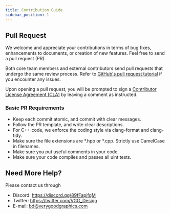 ```yaml
---
title: Contribution Guide
sidebar_position: 1
---
```


## Pull Request

We welcome and appreciate your contributions in terms of bug fixes, enhancements to documents, or creation of new features. Feel free to send a pull request (PR).

Both core team members and external contributors send pull requests that undergo the same review process. Refer to [GitHub's pull request tutorial](https://docs.github.com/en/pull-requests/collaborating-with-pull-requests) if you encounter any issues.

Upon opening a pull request, you will be prompted to sign a [Contributor License Agreement (CLA)](https://raw.githubusercontent.com/verygoodgraphics/vgg_runtime/main/.github/CLA.md) by leaving a comment as instructed.

### Basic PR Requirements

- Keep each commit atomic, and commit with clear messages.
- Follow the PR template, and write clear descriptions.
- For C++ code, we enforce the coding style via clang-format and clang-tidy.
- Make sure the file extensions are *.hpp or *.cpp. Strictly use CamelCase in filenames.
- Make sure you put useful comments in your code.
- Make sure your code compiles and passes all uint tests.

## Need More Help?

Please contact us through
- Discord: https://discord.gg/89fFapjfgM
- Twitter: https://twitter.com/VGG_Design
- E-mail: bd@verygoodgraphics.com
